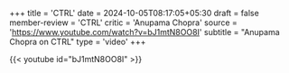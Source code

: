 +++
title = 'CTRL'
date = 2024-10-05T08:17:05+05:30
draft = false
member-review = 'CTRL'
critic = 'Anupama Chopra'
source = 'https://www.youtube.com/watch?v=bJ1mtN8OO8I'
subtitle = "Anupama Chopra on CTRL"
type = 'video'
+++

{{< youtube id="bJ1mtN8OO8I" >}}
